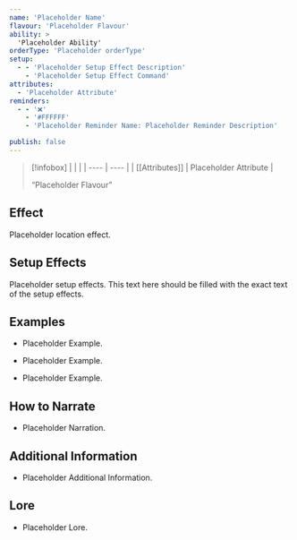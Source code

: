 ```yaml
---
name: 'Placeholder Name'
flavour: 'Placeholder Flavour'
ability: >
  'Placeholder Ability'
orderType: 'Placeholder orderType'
setup:
  - - 'Placeholder Setup Effect Description'
    - 'Placeholder Setup Effect Command'
attributes:
  - 'Placeholder Attribute'
reminders:
  - - '❌'
    - '#FFFFFF'
    - 'Placeholder Reminder Name: Placeholder Reminder Description'

publish: false
---
```

> [!infobox]
> |  |  |
> | ---- | ---- |
> | [[Attributes]] | Placeholder Attribute |
> 
>  “Placeholder Flavour”

## Effect
Placeholder location effect.

## Setup Effects
Placeholder setup effects. This text here should be filled with the exact text of the setup effects.

## Examples
- Placeholder Example.

- Placeholder Example.

- Placeholder Example.

## How to Narrate
- Placeholder Narration.

## Additional Information
- Placeholder Additional Information.

## Lore
- Placeholder Lore.